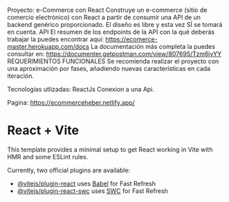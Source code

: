 Proyecto: e-Commerce con React
Construye un e-commerce (sitio de comercio electrónico) con React a partir de consumir una API de un backend genérico proporcionado.
El diseño es libre y esta vez SÍ se tomará en cuenta.
API
El resumen de los endpoints de la API con la qué deberás trabajar la puedes encontrar aquí:
https://ecomerce-master.herokuapp.com/docs
La documentación más completa la puedes consultar en:
https://documenter.getpostman.com/view/807695/Tzm6jvYY
REQUERIMIENTOS FUNCIONALES
Se recomienda realizar el proyecto con una aproximación por fases, añadiendo nuevas características en cada iteración.

Tecnologías utlizadas: ReactJs
Conexion a una Api.

Pagina: https://ecommerceheber.netlify.app/



# React + Vite

This template provides a minimal setup to get React working in Vite with HMR and some ESLint rules.

Currently, two official plugins are available:

- [@vitejs/plugin-react](https://github.com/vitejs/vite-plugin-react/blob/main/packages/plugin-react/README.md) uses [Babel](https://babeljs.io/) for Fast Refresh
- [@vitejs/plugin-react-swc](https://github.com/vitejs/vite-plugin-react-swc) uses [SWC](https://swc.rs/) for Fast Refresh
